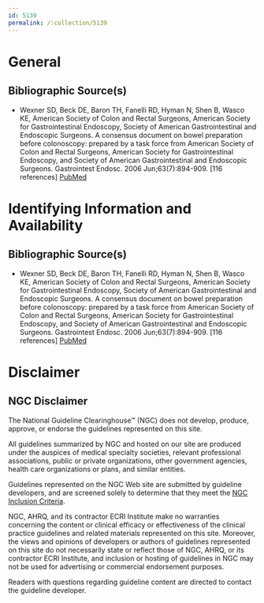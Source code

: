 ```yaml
---
id: 5139
permalink: /:collection/5139
---
```


# General

## Bibliographic Source(s)

- Wexner SD, Beck DE, Baron TH, Fanelli RD, Hyman N, Shen B, Wasco KE, American Society of Colon and Rectal Surgeons, American Society for Gastrointestinal Endoscopy, Society of American Gastrointestinal and Endoscopic Surgeons. A consensus document on bowel preparation before colonoscopy: prepared by a task force from American Society of Colon and Rectal Surgeons, American Society for Gastrointestinal Endoscopy, and Society of American Gastrointestinal and Endoscopic Surgeons. Gastrointest Endosc. 2006 Jun;63(7):894-909. [116 references] [ PubMed ](http://www.ncbi.nlm.nih.gov/entrez/query.fcgi?cmd=Retrieve&db=pubmed&dopt=Abstract&list_uids=16733101)

# Identifying Information and Availability

## Bibliographic Source(s)

- Wexner SD, Beck DE, Baron TH, Fanelli RD, Hyman N, Shen B, Wasco KE, American Society of Colon and Rectal Surgeons, American Society for Gastrointestinal Endoscopy, Society of American Gastrointestinal and Endoscopic Surgeons. A consensus document on bowel preparation before colonoscopy: prepared by a task force from American Society of Colon and Rectal Surgeons, American Society for Gastrointestinal Endoscopy, and Society of American Gastrointestinal and Endoscopic Surgeons. Gastrointest Endosc. 2006 Jun;63(7):894-909. [116 references] [ PubMed ](http://www.ncbi.nlm.nih.gov/entrez/query.fcgi?cmd=Retrieve&db=pubmed&dopt=Abstract&list_uids=16733101)

# Disclaimer

## NGC Disclaimer

The National Guideline Clearinghouse™ (NGC) does not develop, produce, approve, or endorse the guidelines represented on this site.

All guidelines summarized by NGC and hosted on our site are produced under the auspices of medical specialty societies, relevant professional associations, public or private organizations, other government agencies, health care organizations or plans, and similar entities.

Guidelines represented on the NGC Web site are submitted by guideline developers, and are screened solely to determine that they meet the [NGC Inclusion Criteria](/help-and-about/summaries/inclusion-criteria).

NGC, AHRQ, and its contractor ECRI Institute make no warranties concerning the content or clinical efficacy or effectiveness of the clinical practice guidelines and related materials represented on this site. Moreover, the views and opinions of developers or authors of guidelines represented on this site do not necessarily state or reflect those of NGC, AHRQ, or its contractor ECRI Institute, and inclusion or hosting of guidelines in NGC may not be used for advertising or commercial endorsement purposes.

Readers with questions regarding guideline content are directed to contact the guideline developer.

